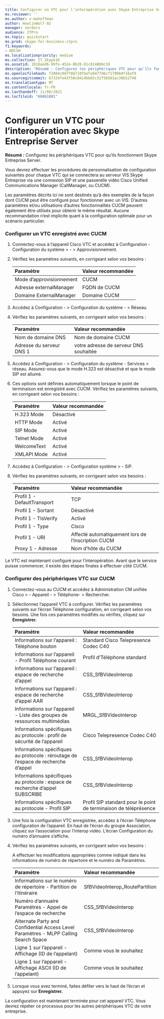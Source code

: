 ```yaml
---
title: Configurer un VTC pour l’interopération avec Skype Entreprise Server
ms.reviewer: ''
ms.author: v-mahoffman
author: HowlinWolf-92
manager: serdars
audience: ITPro
ms.topic: quickstart
ms.prod: skype-for-business-itpro
f1.keywords:
- NOCSH
ms.localizationpriority: medium
ms.collection: IT_Skype16
ms.assetid: 1016aed6-99fe-452e-8b20-81c814808c3d
description: 'Résumé : Configurez les périphériques VTC pour qu’ils fonctionnent Skype Entreprise Server.'
ms.openlocfilehash: f3804c0d7f86710fbefa9477d6cf1790b0f16af9
ms.sourcegitcommit: 67324fe43f50c8414bb65c52f5b561ac30b52748
ms.translationtype: MT
ms.contentlocale: fr-FR
ms.lasthandoff: 11/08/2021
ms.locfileid: "60861801"
---
```

# <a name="configure-a-vtc-for-interoperation-with-skype-for-business-server"></a>Configurer un VTC pour l’interopération avec Skype Entreprise Server
 
**Résumé :** Configurez les périphériques VTC pour qu’ils fonctionnent Skype Entreprise Server.
  
Vous devrez effectuer les procédures de personnalisation de configuration suivantes pour chaque VTC qui se connectera au serveur VIS Skype Entreprise via une connexion SIP et une passerelle vidéo Cisco Unified Communications Manager (CallManager, ou CUCM).
  
Les paramètres décrits ici ne sont destinés qu’à des exemples de la façon dont CUCM peut être configuré pour fonctionner avec un VIS. D’autres paramètres et/ou utilisations d’autres fonctionnalités CUCM peuvent également être utilisés pour obtenir le même résultat. Aucune recommandation n’est implicite quant à la configuration optimale pour un scénario particulier.
  
### <a name="configure-a-vtc-registered-with-cucm"></a>Configurer un VTC enregistré avec CUCM

1. Connectez-vous à l’appareil Cisco VTC et accédez à Configuration - Configuration du système \> - \> Approvisionnement.
    
2. Vérifiez les paramètres suivants, en corrigeant selon vos besoins : 
    
   |**Paramètre**|**Valeur recommandée**|
   |:-----|:-----|
   |Mode d’approvisionnement  <br/> | CUCM <br/> |
   |Adresse externalManager  <br/> | FQDN de CUCM <br/> |
   | Domaine ExternalManager <br/> |Domaine CUCM  <br/> |
   
3. Accédez à Configuration - \> Configuration du système - \> Réseau.
    
4. Vérifiez les paramètres suivants, en corrigeant selon vos besoins : 
    
   |**Paramètre**|**Valeur recommandée**|
   |:-----|:-----|
   |Nom de domaine DNS  <br/> | Nom de domaine CUCM <br/> |
   |Adresse du serveur DNS 1  <br/> | votre adresse de serveur DNS souhaitée <br/> |
   
5. Accédez à Configuration - \> Configuration du système - Services \> réseau. Assurez-vous que le mode H.323 est désactivé et que le mode SIP est allumé. 
    
6. Ces options sont définies automatiquement lorsque le point de terminaison est enregistré avec CUCM. Vérifiez les paramètres suivants, en corrigeant selon vos besoins : 
    
   |**Paramètre**|**Valeur recommandée**|
   |:-----|:-----|
   |H.323 Mode  <br/> | Désactivé <br/> |
   |HTTP Mode  <br/> | Activé <br/> |
   | SIP Mode <br/> | Activé <br/> |
   |Telnet Mode  <br/> | Activé <br/> |
   |WelcomeText  <br/> | Activé <br/> |
   |XMLAPI Mode  <br/> | Activé <br/> |
   
7. Accédez à Configuration - \> Configuration système \> - SIP.
    
8. Vérifiez les paramètres suivants, en corrigeant selon vos besoins : 
    
   |**Paramètre**|**Valeur recommandée**|
   |:-----|:-----|
   |Profil 1 - DefaultTransport  <br/> | TCP <br/> |
   |Profil 1 - Sortant  <br/> | Désactivé <br/> |
   |Profil 1 - TlsVerify  <br/> | Activé <br/> |
   |Profil 1 - Type  <br/> | Cisco <br/> |
   |Profil 1 - URI  <br/> | Affecté automatiquement lors de l’inscription CUCM <br/> |
   |Proxy 1 - Adresse  <br/> |Nom d’hôte du CUCM  <br/> |
   
Le VTC est maintenant configuré pour l’interopération. Avant que le service puisse commencer, il existe des étapes finales à effectuer côté CUCM.
### <a name="configure-vtc-devices-on-cucm"></a>Configurer des périphériques VTC sur CUCM

1. Connectez-vous au CUCM et accédez à Administration CM unifiée Cisco \> - Appareil - \> Téléphone- \> Rechercher. 
    
2. Sélectionnez l’appareil VTC à configurer. Vérifiez les paramètres suivants sur l’écran Téléphone configuration, en corrigeant selon vos besoins. Une fois ces paramètres modifiés ou vérifiés, cliquez sur **Enregistrer.**
    
   |**Paramètre**|**Valeur recommandée**|
   |:-----|:-----|
   |Informations sur l’appareil : Téléphone bouton  <br/> | Standard Cisco Telepresence Codec C40 <br/> |
   |Informations sur l’appareil - Profil Téléphone courant  <br/> | Profil d’Téléphone standard <br/> |
   |Informations sur l’appareil : espace de recherche d’appel  <br/> | CSS_SfBVideoInterop <br/> |
   |Informations sur l’appareil : espace de recherche d’appel AAR  <br/> | CSS_SfBVideoInterop <br/> |
   |Informations sur l’appareil - Liste des groupes de ressources multimédias  <br/> | MRGL_SfBVideoInterop <br/> |
   |Informations spécifiques au protocole : profil de sécurité de l’appareil  <br/> | Cisco Telepresence Codec C40 <br/> |
   |Informations spécifiques au protocole : réroutage de l’espace de recherche d’appel  <br/> | CSS_SfBVideoInterop <br/> |
   |Informations spécifiques au protocole : espace de recherche d’appel SUBSCRIBE  <br/> | CSS_SfBVideoInterop <br/> |
   |Informations spécifiques au protocole - Profil SIP  <br/> | Profil SIP standard pour le point de terminaison de téléprésence <br/> |
   
3. Une fois la configuration VTC enregistrée, accédez à l’écran Téléphone configuration de l’appareil. En haut de l’écran du groupe Association, cliquez sur l’association pour l’interop vidéo. L’écran Configuration du numéro d’annuaire s’affiche. 
    
4. Vérifiez les paramètres suivants, en corrigeant selon vos besoins : 
    
    A effectuer les modifications appropriées comme indiqué dans les informations de numéro de répertoire et le numéro de Paramètres.
    
   |**Paramètre**|**Valeur recommandée**|
   |:-----|:-----|
   | Informations sur le numéro de répertoire - Partition de l’itinéraire <br/> | SfBVideoInterop_RoutePartition <br/> |
   |Numéro d’annuaire Paramètres - Appel de l’espace de recherche  <br/> | CSS_SfBVideoInterop <br/> |
   |Alternate Party and Confidential Access Level Paramètres - MLPP Calling Search Space  <br/> | CSS_SfBVideoInterop <br/> |
   |Ligne 1 sur l’appareil - Affichage (ID de l’appelant)  <br/> | Comme vous le souhaitez <br/> |
   |Ligne 1 sur l’appareil - Affichage ASCII (ID de l’appelant)  <br/> | Comme vous le souhaitez <br/> |
   
5. Lorsque vous avez terminé, faites défiler vers le haut de l’écran et appuyez sur **Enregistrer.** 
    
La configuration est maintenant terminée pour cet appareil VTC. Vous devrez répéter ce processus pour les autres périphériques VTC de votre entreprise.

